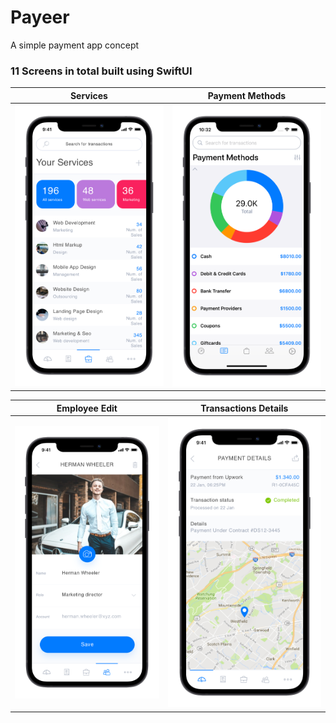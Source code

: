 # Payeer
A simple payment app concept

### 11 Screens in total built using SwiftUI

Services                       |  Payment Methods
:-------------------------:|:-------------------------:
![](services.png)  |  ![](methods.png)

Employee Edit              |  Transactions Details
:-------------------------:|:-------------------------:
![](edit.png)  |  ![](details.png)
